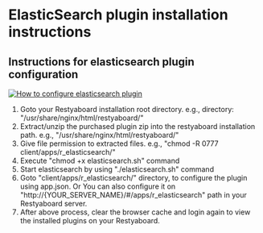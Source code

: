 # ElasticSearch plugin installation instructions

## Instructions for elasticsearch plugin configuration

[![How to configure elasticsearch plugin](http://img.youtube.com/vi/4ra-PhePZpg/0.jpg)](http://www.youtube.com/watch?v=4ra-PhePZpg)

1.  Goto your Restyaboard installation root directory. e.g., directory: "/usr/share/nginx/html/restyaboard/"
2.  Extract/unzip the purchased plugin zip into the restyaboard installation path. e.g., "/usr/share/nginx/html/restyaboard/"
3.  Give file permission to extracted files. e.g., "chmod -R 0777 client/apps/r_elasticsearch/"
4.  Execute "chmod +x elasticsearch.sh" command
5.  Start elasticsearch by using "./elasticsearch.sh" command
6.  Goto "client/apps/r_elasticsearch/" directory, to configure the plugin using app.json. Or You can also configure it on "http://{YOUR\_SERVER\_NAME}/#/apps/r_elasticsearch" path in your Restyaboard server.
7.  After above process, clear the browser cache and login again to view the installed plugins on your Restyaboard.